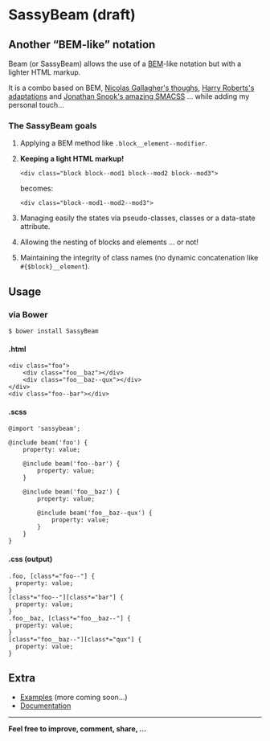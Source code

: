# SassyBeam (draft)

## Another “BEM-like” notation

Beam (or SassyBeam) allows the use of a [BEM](http://bem.info/method/definitions/)-like notation but with a lighter HTML markup.

It is a combo based on BEM, [Nicolas Gallagher's thoughs](http://nicolasgallagher.com/about-html-semantics-front-end-architecture/), [Harry Roberts's adaptations](http://csswizardry.com/2013/01/mindbemding-getting-your-head-round-bem-syntax/) and [Jonathan Snook's amazing SMACSS](https://smacss.com/) … while adding my personal touch…

### The SassyBeam goals

1. Applying a BEM method like `.block__element--modifier`.
2. __Keeping a light HTML markup!__

    ```
    <div class="block block--mod1 block--mod2 block--mod3">
    ```
    becomes:
    ```
    <div class="block--mod1--mod2--mod3">
    ```
    
3. Managing easily the states via pseudo-classes, classes or a data-state attribute.
4. Allowing the nesting of blocks and elements … or not!
5. Maintaining the integrity of class names (no dynamic concatenation like `#{$block}__element`).

## Usage

### via Bower

```
$ bower install SassyBeam
```

#### .html

```
<div class="foo">
    <div class="foo__baz"></div>
    <div class="foo__baz--qux"></div>
</div>
<div class="foo--bar"></div>
```

#### .scss

```
@import 'sassybeam';

@include beam('foo') {
    property: value;

    @include beam('foo--bar') {
        property: value;
    }

    @include beam('foo__baz') {
        property: value;

        @include beam('foo__baz--qux') {
            property: value;
        }
    }
}
```

#### .css (output)

```
.foo, [class*="foo--"] {
  property: value;
}
[class*="foo--"][class*="bar"] {
  property: value;
}
.foo__baz, [class*="foo__baz--"] {
  property: value;
}
[class*="foo__baz--"][class*="qux"] {
  property: value;
}
```

## Extra

* [Examples](https://github.com/thierrymichel/SassyBeam/tree/master/examples) (more coming soon…)
* [Documentation](http://htmlpreview.github.io/?https://github.com/thierrymichel/SassyBeam/blob/master/docs/)

---

**Feel free to improve, comment, share, …**
